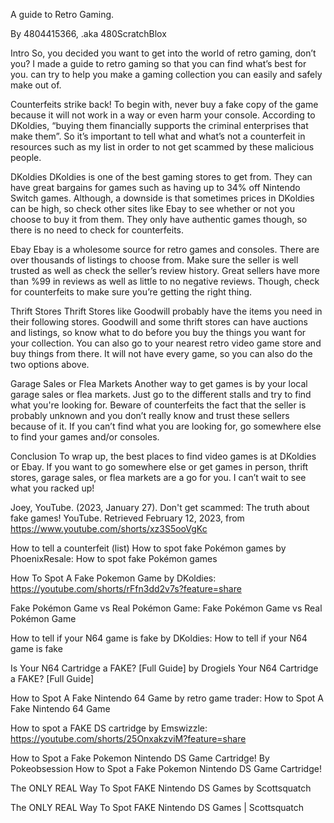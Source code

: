 A guide to Retro Gaming.

By 4804415366, .aka 480ScratchBlox

Intro
So, you decided you want to get into the world of retro gaming, don’t you? I made a guide to retro gaming so that you can find what’s best for you. can try to help you make a gaming collection you can easily and safely make out of.


Counterfeits strike back!
        To begin with, never buy a fake copy of the game because it will not work in a way or even harm your console. According to DKoldies, “buying them financially supports the criminal enterprises that make them”. So it’s important to tell what and what’s not a counterfeit in resources such as my list in order to not get scammed by these malicious people.

DKoldies
        DKoldies is one of the best gaming stores to get from. They can have great bargains for games such as having up to 34% off Nintendo Switch games. Although, a downside is that sometimes prices in DKoldies can be high, so check other sites like Ebay to see whether or not you choose to buy it from them. They only have authentic games though, so there is no need to check for counterfeits.


Ebay
        Ebay is a wholesome source for retro games and consoles. There are over thousands of listings to choose from. Make sure the seller is well trusted as well as check the seller’s review history. Great sellers have more than %99 in reviews as well as little to no negative reviews. Though, check for counterfeits to make sure you’re getting the right thing.


Thrift Stores
        Thrift Stores like Goodwill probably have the items you need in their following stores. Goodwill and some thrift stores can have auctions and listings, so know what to do before you buy the things you want for your collection. You can also go to your nearest retro video game store and buy things from there. It will not have every game, so you can also do the two options above.


Garage Sales or Flea Markets
        Another way to get games is by your local garage sales or flea markets. Just go to the different stalls and try to find what you're looking for. Beware of counterfeits the fact that the seller is probably unknown and you don’t really know and trust these sellers because of it. If you can’t find what you are looking for, go somewhere else to find your games and/or consoles.


Conclusion
        To wrap up, the best places to find video games is at DKoldies or Ebay. If you want to go somewhere else or get games in person, thrift stores, garage sales, or flea markets are a go for you. I can’t wait to see what you racked up!


Joey, YouTube. (2023, January 27). Don't get scammed: The truth about fake games! YouTube. Retrieved February 12, 2023, from https://www.youtube.com/shorts/xz3S5ooVgKc

How to tell a counterfeit (list)
How to spot fake Pokémon games by PhoenixResale: How to spot fake Pokémon games

How To Spot A Fake Pokemon Game by DKoldies: https://youtube.com/shorts/rFfn3dd2v7s?feature=share

Fake Pokémon Game vs Real Pokémon Game: Fake Pokémon Game vs Real Pokémon Game


How to tell if your N64 game is fake by DKoldies: How to tell if your N64 game is fake

Is Your N64 Cartridge a FAKE? [Full Guide] by DrogieIs Your N64 Cartridge a FAKE?   [Full Guide]

How to Spot A Fake Nintendo 64 Game by retro game trader: How to Spot A Fake Nintendo 64 Game


How to spot a FAKE DS cartridge by Emswizzle: https://youtube.com/shorts/25OnxakzviM?feature=share

How to Spot a Fake Pokemon Nintendo DS Game Cartridge! By Pokeobsession How to Spot a Fake Pokemon Nintendo DS Game Cartridge!

The ONLY REAL Way To Spot FAKE Nintendo DS Games by Scottsquatch

The ONLY REAL Way To Spot FAKE Nintendo DS Games | Scottsquatch

